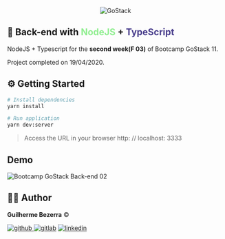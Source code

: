 <p align="center">
    <img alt="GoStack" src="https://i.lensdump.com/i/jCEM0c.png" />
</p>

## :rocket: Back-end with <span style="color:lightgreen;">NodeJS</span> + <span style="color:darkslateblue;">TypeScript</span>

NodeJS + Typescript for the **second week(F 03)** of Bootcamp GoStack 11.

Project completed on 19/04/2020.

## :gear: Getting Started

```Bash
# Install dependencies
yarn install

# Run application
yarn dev:server
```
> Access the URL in your browser http: // localhost: 3333

## Demo

<img alt="Bootcamp GoStack Back-end 02" src="https://i.lensdump.com/i/jJfhDP.gif" />

## :man_astronaut: Author

**Guilherme Bezerra** ©️

[![github](http://ap.imagensbrasil.org/images/2018/12/10/github-logo-1.png) ](http://www.github.com/gbdsantos)
[![gitlab](http://ap.imagensbrasil.org/images/2018/12/10/gitlab-32.png)](https://gitlab.com/gbdsantos1)
[![linkedin](http://ap.imagensbrasil.org/images/2018/12/10/linkedin-1.png)](https://www.linkedin.com/in/gbdsantos/)
